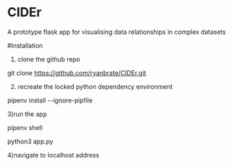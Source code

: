 # CIDEr
A prototype flask app for visualising data relationships in complex datasets

#Installation
1) clone the github repo

git clone https://github.com/ryanbrate/CIDEr.git

2) recreate the locked python dependency environment

pipenv install --ignore-pipfile

3)run the app

pipenv shell

python3 app.py

4)navigate to localhost address
